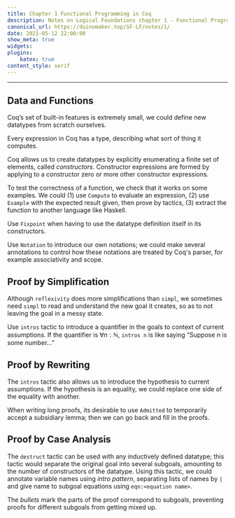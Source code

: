 ```yaml
---
title: Chapter 1 Functional Programming in Coq
description: Notes on Logical Foundations chapter 1 - Functional Programming in Coq
canonical_url: https://duinomaker.top/SF-LF/notes/1/
date: 2021-05-12 22:00:00
show_meta: true
widgets:
plugins:
    katex: true
content_style: serif
---
```


---

## Data and Functions

Coq’s set of built-in features is extremely small, we could define new datatypes from scratch ourselves.

Every expression in Coq has a type, describing what sort of thing it computes.

Coq allows us to create datatypes by explicitly enumerating a finite set of elements, called _constructors_. Constructor expressions are formed by applying to a constructor zero or more other constructor expressions.

To test the correctness of a function, we check that it works on some examples. We could (1) use `Compute` to evaluate an expression, (2) use `Example` with the expected result given, then prove by tactics, (3) extract the function to another language like Haskell.

Use `Fixpoint` when having to use the datatype definition itself in its constructors.

Use `Notation` to introduce our own notations; we could make several annotations to control how these notations are treated by Coq's parser, for example associativity and scope.

## Proof by Simplification

Although `reflexivity` does more simplifications than `simpl`, we sometimes need `simpl` to read and understand the new goal it creates, so as to not leaving the goal in a messy state.

Use `intros` tactic to introduce a quantifier in the goals to context of current assumptions. If the quantifier is $\forall n:\mathbb{N}$, `intros n` is like saying “Suppose $n$ is some number...”

## Proof by Rewriting

The `intros` tactic also allows us to introduce the hypothesis to current assumptions. If the hypothesis is an equality, we could replace one side of the equality with another.

When writing long proofs, its desirable to use `Admitted` to temporarily accept a subsidiary lemma; then we can go back and fill in the proofs.

## Proof by Case Analysis

The `destruct` tactic can be used with any inductively defined datatype; this tactic would separate the original goal into several subgoals, amounting to the number of constructors of the datatype. Using this tactic, we could annotate variable names using _intro pattern_, separating lists of names by `|` and give name to subgoal equations using `eqn:<equation name>`.

The *bullets* mark the parts of the proof correspond to subgoals, preventing proofs for different subgoals from getting mixed up.